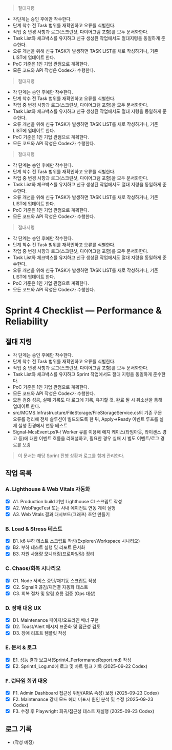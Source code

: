 > 절대지령
- 각단계는 승인 후에만 착수한다.
- 단계 착수 전 Task 범위를 재확인하고 오류를 식별한다.
- 작업 중 변경 사항과 로그(스크린샷, 다이어그램 포함)를 모두 문서화한다.
- Task List와 체크박스를 유지하고 신규 생성된 작업에서도 절대지령을 동일하게 준수한다.
- 오류 개선을 위해 신규 TASK가 발생하면 TASK LIST를 새로 작성하거나, 기존 LIST에 업데이트 한다.
- PoC 기준은 1인 기업 관점으로 계획한다.
- 모든 코드와 API 작성은 Codex가 수행한다.

> 절대지령
- 각 단계는 승인 후에만 착수한다.
- 단계 착수 전 Task 범위를 재확인하고 오류를 식별한다.
- 작업 중 변경 사항과 로그(스크린샷, 다이어그램 포함)을 모두 문서화한다.
- Task List와 체크박스를 유지하고 신규 생성된 작업에서도 절대 지령을 동일하게 준수한다.
- 오류 개선을 위해 신규 TASK가 발생하면 TASK LIST를 새로 작성하거나, 기존 LIST에 업데이트 한다.
- PoC 기준은 1인 기업 관점으로 계획한다.
- 모든 코드와 API 작성은 Codex가 수행한다.

> 절대지령
- 각 단계는 승인 후에만 착수한다.
- 단계 착수 전 Task 범위를 재확인하고 오류를 식별한다.
- 작업 중 변경 사항과 로그(스크린샷, 다이어그램 포함)을 모두 문서화한다.
- Task List와 체크박스를 유지하고 신규 생성된 작업에서도 절대 지령을 동일하게 준수한다.
- 오류 개선을 위해 신규 TASK가 발생하면 TASK LIST를 새로 작성하거나, 기존 LIST에 업데이트 한다.
- PoC 기준은 1인 기업 관점으로 계획한다.
- 모든 코드와 API 작성은 Codex가 수행한다.

> 절대지령
- 각 단계는 승인 후에만 착수한다.
- 단계 착수 전 Task 범위를 재확인하고 오류를 식별한다.
- 작업 중 변경 사항과 로그(스크린샷, 다이어그램 포함)를 모두 문서화한다.
- Task List와 체크박스를 유지하고 신규 생성된 작업에서도 절대 지령을 동일하게 준수한다.
- 오류 개선을 위해 신규 TASK가 발생하면 TASK LIST를 새로 작성하거나, 기존 LIST에 업데이트 한다.
- PoC 기준은 1인 기업 관점으로 계획한다.
- 모든 코드와 API 작성은 Codex가 수행한다.

# Sprint 4 Checklist — Performance & Reliability

## 절대 지령
- 각 단계는 승인 후에만 착수한다.
- 단계 착수 전 Task 범위를 재확인하고 오류를 식별한다.
- 작업 중 변경 사항과 로그(스크린샷, 다이어그램 포함)를 모두 문서화한다.
- Task List와 체크박스를 유지하고 Sprint 작업에서도 절대 지령을 동일하게 준수한다.
- PoC 기준은 1인 기업 관점으로 계획한다.
- 모든 코드와 API 작성은 Codex가 수행한다.
- 모든 검증 성공, 실패 기록도 다 로그에 기록, 유지할 것. 완료 될 시 취소선을 통해 업데이트 한다.
- src/MCMS.Infrastructure/FileStorage/FileStorageService.cs의 기존 구문 오류를 정리해 전체 솔루션이 빌드되도록 한 뒤, Apply→Ready 이벤트 루프를 실제 실행 환경에서 연동 테스트
- Signal-McsEvent.ps1나 Worker 큐를 이용해 에지 케이스(타임아웃, 라이센스 경고 등)에 대한 이벤트 흐름을 리허설하고, 필요한 경우 실패 시 별도 이벤트/로그 경로를 보강

> 이 문서는 해당 Sprint 진행 상황과 로그를 함께 관리한다.

## 작업 목록
### A. Lighthouse & Web Vitals 자동화
- [x] A1. Production build 기반 Lighthouse CI 스크립트 작성
- [x] A2. WebPageTest 또는 사내 에이전트 연동 계획 실행
- [x] A3. Web Vitals 결과 대시보드(그래프) 초안 만들기

### B. Load & Stress 테스트
- [x] B1. k6 부하 테스트 스크립트 작성(Explorer/Workspace 시나리오)
- [x] B2. 부하 테스트 실행 및 리포트 문서화
- [x] B3. 자원 사용량 모니터링(프로파일링) 정리

### C. Chaos/회복 시나리오
- [x] C1. Node 서비스 중단/재기동 스크립트 작성
- [x] C2. SignalR 끊김/재연결 자동화 테스트
- [x] C3. 회복 절차 및 알림 흐름 검증 (Ops 대상)

### D. 장애 대응 UX
- [x] D1. Maintenance 페이지/오프라인 배너 구현
- [x] D2. Toast/Alert 메시지 표준화 및 접근성 검토
- [x] D3. 장애 리포트 템플릿 작성

### E. 문서 & 로그
- [x] E1. 성능 결과 보고서(Sprint4_PerformanceReport.md) 작성
- [x] E2. Sprint4_Log.md에 로그 및 차트 링크 기록 (2025-09-22 Codex)

### F. 런타임 회귀 대응
- [x] F1. Admin Dashboard 접근성 위반(ARIA 속성) 보정 (2025-09-23 Codex)
- [x] F2. Maintenance 강제 모드 헤더 미표시 원인 분석 및 수정 (2025-09-23 Codex)
- [x] F3. 수정 후 Playwright 회귀/접근성 테스트 재실행 (2025-09-23 Codex)

## 로그 기록
- (작성 예정)


